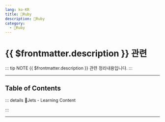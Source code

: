 ```yaml
---
lang: ko-KR
title: 🔻Ruby
description: 🔻Ruby
category:
  - 🔻Ruby
---
```


# {{ $frontmatter.description }} 관련

::: tip NOTE
{{ $frontmatter.description }} 관련 정리내용입니다.
:::

<ShieldsGroup logos="youtube,ruby"/>

---

## Table of Contents

::: details 🔻Jets - Learning Content

<ToCLocal basePath="/ruby/rubyonjets-learning-content" />

:::

---

<TagLinks />